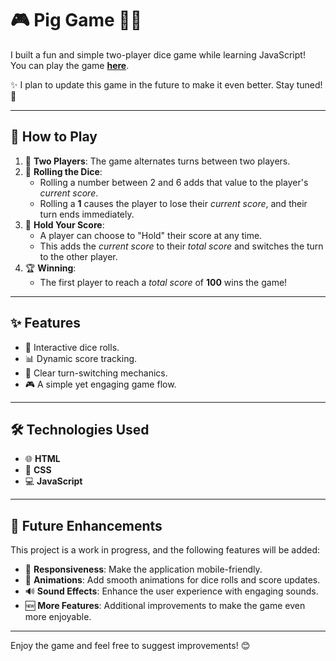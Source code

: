 # 🎮 Pig Game 🐷🎲

I built a fun and simple two-player dice game while learning JavaScript!  
You can play the game [**here**](https://pig-game-tagore-projects.vercel.app/).

✨ I plan to update this game in the future to make it even better. Stay tuned! 🚀

---

## 📝 How to Play

1. 👥 **Two Players**: The game alternates turns between two players.
2. 🎲 **Rolling the Dice**:
   - Rolling a number between 2 and 6 adds that value to the player's _current score_.
   - Rolling a **1** causes the player to lose their _current score_, and their turn ends immediately.
3. 🛑 **Hold Your Score**:
   - A player can choose to "Hold" their score at any time.
   - This adds the _current score_ to their _total score_ and switches the turn to the other player.
4. 🏆 **Winning**:
   - The first player to reach a _total score_ of **100** wins the game!

---

## ✨ Features

- 🎲 Interactive dice rolls.
- 📊 Dynamic score tracking.
- 🔄 Clear turn-switching mechanics.
- 🎮 A simple yet engaging game flow.

---

## 🛠️ Technologies Used

- 🌐 **HTML**
- 🎨 **CSS**
- 💻 **JavaScript**

---

## 🚀 Future Enhancements

This project is a work in progress, and the following features will be added:

- 📱 **Responsiveness**: Make the application mobile-friendly.
- 🎥 **Animations**: Add smooth animations for dice rolls and score updates.
- 🔊 **Sound Effects**: Enhance the user experience with engaging sounds.
- 🆕 **More Features**: Additional improvements to make the game even more enjoyable.

---

Enjoy the game and feel free to suggest improvements! 😊
